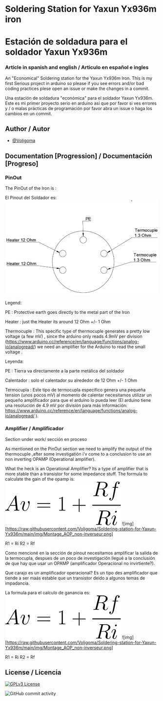 # Soldering Station for Yaxun Yx936m iron 

# Estación de soldadura para el soldador Yaxun Yx936m
### Article in spanish and english / Articulo en español e ingles

An "Economical" Soldering station for the Yaxun Yx936m Iron.
This is my first Serious project in arduino so please if you see errors and/or bad coding practices plese open an issue or make the changes in a commit.

Una estación de soldadura "económica" para el soldador Yaxun Yx936m.
Este es mi primer proyecto serio en arduino así que por favor si ves errores y / o malas prácticas de programación por favor abra un issue o haga los cambios en un commit.




## Author / Autor

- [@Voligoma](https://www.github.com/Voligoma)


## Documentation [Progression] / Documentación [Progreso]

### PinOut
The PinOut of the Iron is :

El Pinout del Soldador es:
![img](https://raw.githubusercontent.com/Voligoma/Soldering-station-for-Yaxun-Yx936m/main/img/Yaxun%20Yx936m%20PinOut.png)

Legend: 

PE : Protective earth goes directly to the metal part of the Iron

Heater : just the Heater its around 12 Ohm +/- 1 Ohm

Thermocuple : This specific type of thermocuple generates a pretty low voltage (a few mV) , since the arduino only reads 4.9mV per division (https://www.arduino.cc/reference/en/language/functions/analog-io/analogread/) we need an amplifier for the Arduino to read the small voltage .


Leyenda: 

PE : Tierra va directamente a la parte metálica del soldador

Calentador : solo el calentador su alrededor de 12 Ohm +/- 1 Ohm

Termocupla : Este tipo de termocupla especifico genera una pequeña tension (unos pocos mV) al momento de calentar necesitamos utilizar un pequeño amplificador para que el arduino lo pueda leer (El arduino tiene una resolución de 4.9 mV por división para más información: https://www.arduino.cc/reference/en/language/functions/analog-io/analogread/ ).

### Amplifier / Amplificador
Section under work/ sección en proceso

As mentioned on the PinOut section we need to amplify the output of the thermocuple ,after some investigatión i'v come to a conclusion to use an non inverting OPAMP (Operational amplifier).

What the heck is an Operational Amplifier? Its a type of amplifier that is more stable than a transistor for some impedance stuff.
The formula to calculate the gain of the opamp is: 
![img](https://raw.githubusercontent.com/Voligoma/Soldering-station-for-Yaxun-Yx936m/main/img/CodeCogsEqn%20(1).png)
 ![img][https://raw.githubusercontent.com/Voligoma/Soldering-station-for-Yaxun-Yx936m/main/img/Montage_AOP_non-inverseur.png]
 
 R1 = Ri R2 = Rf

Como mencioné en la sección de pinout necesitamos amplificar la salida de la termocupla, despues de un poco de investigación llegué a la conclusión de que hay que usar un OPAMP (amplificador Operacional no invirtiente?).

Que carajo es un amplificador operacional? Es un tipo des amplificador que tiende a ser maás estable que un transistor deido a algunos temas de impadancia.

La formula para el calculo de ganancia es:
![img](https://raw.githubusercontent.com/Voligoma/Soldering-station-for-Yaxun-Yx936m/main/img/CodeCogsEqn%20(1).png)
 ![img][https://raw.githubusercontent.com/Voligoma/Soldering-station-for-Yaxun-Yx936m/main/img/Montage_AOP_non-inverseur.png]

 R1 = Ri R2 = Rf





## License / Licencia


[![GPLv3 License](https://img.shields.io/badge/License-GPL%20v3-yellow.svg)](https://opensource.org/licenses/)

![GitHub commit activity](https://img.shields.io/github/commit-activity/t/Voligoma/Soldering-station-for-Yaxun-Yx936m)
